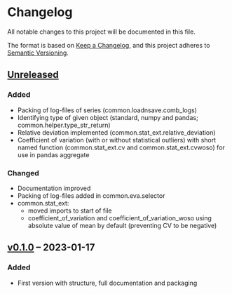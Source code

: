 # Changelog

All notable changes to this project will be documented in this file.

The format is based on [Keep a Changelog](https://keepachangelog.com/en/1.0.0/),
and this project adheres to [Semantic Versioning](https://semver.org/spec/v2.0.0.html).

## [Unreleased]

### Added

- Packing of log-files of series (common.loadnsave.comb_logs)
- Identifying type of given object (standard, numpy and pandas; common.helper.type_str_return)
- Relative deviation implemented (common.stat_ext.relative_deviation)
- Coefficient of variation (with or without statistical outliers) with short named function (common.stat_ext.cv and common.stat_ext.cvwoso) for use in pandas aggregate

### Changed

- Documentation improved
- Packing of log-files added in common.eva.selector
- common.stat_ext: 
	- moved imports to start of file
	- coefficient_of_variation and coefficient_of_variation_woso using absolute value of mean by default (preventing CV to be negative)

## [v0.1.0] – 2023-01-17

### Added

- First version with structure, full documentation and packaging


[unreleased]: https://github.com/MarcGebhardt/ExMechEva/tree/main
[v0.1.0]: https://github.com/MarcGebhardt/ExMechEva/releases/tag/v0.1.0